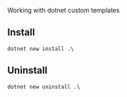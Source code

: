 Working with dotnet custom templates

## Install

```
dotnet new install .\
```

## Uninstall

```
dotnet new uninstall .\
```